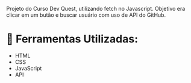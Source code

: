 
Projeto do Curso Dev Quest, utilizando fetch no Javascript. Objetivo era clicar em um butão e buscar usuário com uso de API do GitHub.

# 🔨 Ferramentas Utilizadas: 

* HTML
* CSS
* JavaScript
* API

